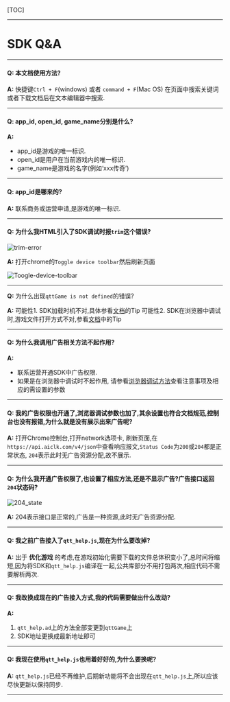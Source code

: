 [TOC]

----

# SDK Q&A

---

#### **Q:**  本文档使用方法?

**A:**  快捷键`Ctrl + F`(windows) 或者 `command + F`(Mac OS) 在页面中搜索关键词或者下载文档后在文本编辑器中搜索.

---

#### **Q:** app_id, open_id, game_name分别是什么?

**A:**
 - app_id是游戏的唯一标识.
 - open_id是用户在当前游戏内的唯一标识.
 - game_name是游戏的名字(例如‘xxx传奇’)

---

#### **Q:** app_id是哪来的?

**A:** 联系商务或运营申请,是游戏的唯一标识.

---

#### **Q:** 为什么我HTML引入了SDK调试时报`trim`这个错误?
![trim-error](https://static-oss.qutoutiao.net/sdk/questions_and_answers/trim_error.png)

**A:** 打开chrome的`Toggle device toolbar`然后刷新页面

![Toogle-device-toolbar](https://static-oss.qutoutiao.net/sdk/questions_and_answers/Tggle-device-toolbar.png)

---

**Q:** 为什么出现`qttGame is not defined`的错误?

**A:**
可能性1. SDK加载时机不对,具体参看[文档](./接入SDK常见问题整理.md#引入_sdk)的Tip
可能性2. SDK在浏览器中调试时,游戏文件打开方式不对,参看[文档](./接入SDK常见问题整理.md#浏览器中调试)中的Tip

---

#### **Q:** 为什么我调用广告相关方法不起作用?

**A:**
- 联系运营开通SDK中广告权限.
- 如果是在浏览器中调试时不起作用,
请参看[浏览器调试方法](./接入SDK常见问题整理.md#浏览器中调试)查看注意事项及相应的需设置的参数

---

#### **Q:** 我的广告权限也开通了,浏览器调试参数也加了,其余设置也符合文档规范,控制台也没有报错,为什么就是没有展示出来广告呢?

**A:** 打开Chrome控制台,打开network选项卡, 刷新页面,在`https://api.aiclk.com/v4/json`中查看响应报文,`Status Code`为`200`或`204`都是正常状态, `204`表示此时无广告资源分配,故不展示.

---

#### **Q:** 为什么我开通广告权限了,也设置了相应方法,还是不显示广告?广告接口返回`204`状态码?
![204_state](https://static-oss.qutoutiao.net/sdk/questions_and_answers/204_state.png)


**A:**  204表示接口是正常的,广告是一种资源,此时无广告资源分配.

---

#### **Q:** 我之前广告接入了`qtt_help.js`,现在为什么要改掉?

**A:** 出于 **优化游戏** 的考虑,在游戏初始化需要下载的文件总体积变小了,总时间将缩短,因为将SDK和`qtt_help.js`编译在一起,公共库部分不用打包两次,相应代码不需要解析两次.

---

#### **Q:** 我改换成现在的广告接入方式,我的代码需要做出什么改动?

**A:**
1.  `qtt_help.ad`上的方法全部变更到`qttGame`上
2.  SDK地址更换成最新地址即可

---

#### **Q:** 我现在使用`qtt_help.js`也用着好好的,为什么要换呢?

**A:** `qtt_help.js`已经不再维护,后期新功能将不会出现在`qtt_help.js`上,所以应该尽快更新以保持同步.

---
